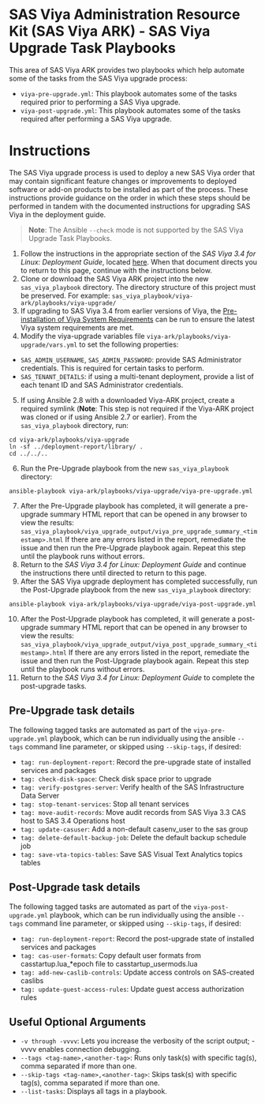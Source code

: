 # SAS Viya Administration Resource Kit (SAS Viya ARK) - SAS Viya Upgrade Task Playbooks
This area of SAS Viya ARK provides two playbooks which help automate some of the tasks from the SAS Viya upgrade process:
* ```viya-pre-upgrade.yml```:   This playbook automates some of the tasks required prior to performing a SAS Viya upgrade.
* ```viya-post-upgrade.yml```:  This playbook automates some of the tasks required after performing a SAS Viya upgrade.


# Instructions
The SAS Viya upgrade process is used to deploy a new SAS Viya order that may contain significant feature changes or improvements to deployed software or add-on products to be installed as part of the process. These instructions provide guidance on the order in which these steps should be performed in tandem with the documented instructions for upgrading SAS Viya in the deployment guide.

> **Note**: The Ansible ```--check``` mode is not supported by the SAS Viya Upgrade Task Playbooks.

1. Follow the instructions in the appropriate section of the *SAS Viya 3.4 for Linux: Deployment Guide*, located [here](https://go.documentation.sas.com/?docsetId=dplyml0phy0lax&docsetTarget=n07ugb1h3rhjqjn1equl5zhx8hhd.htm&docsetVersion=3.4&locale=en). When that document directs you to return to this page, continue with the instructions below.
2. Clone or download the SAS Viya ARK project into the new ```sas_viya_playbook``` directory. The directory structure of this project must be preserved. For example: ```sas_viya_playbook/viya-ark/playbooks/viya-upgrade/```
3. If upgrading to SAS Viya 3.4 from earlier versions of Viya, the [Pre-installation of Viya System Requirements](../pre-install-playbook) can be run to ensure the latest Viya system requirements are met.
4. Modify the viya-upgrade variables file ```viya-ark/playbooks/viya-upgrade/vars.yml``` to set the following properties:
  * ```SAS_ADMIN_USERNAME```, ```SAS_ADMIN_PASSWORD```: provide SAS Administrator credentials. This is required for certain tasks to perform.
  * ```SAS_TENANT_DETAILS```: if using a multi-tenant deployment, provide a list of each tenant ID and SAS Administrator credentials.
5. If using Ansible 2.8 with a downloaded Viya-ARK project, create a required symlink (**Note**: This step is not required if the Viya-ARK project was cloned or if using Ansible 2.7 or earlier). From the ```sas_viya_playbook``` directory, run:
```commandline
cd viya-ark/playbooks/viya-upgrade
ln -sf ../deployment-report/library/ .
cd ../../..
```
6. Run the Pre-Upgrade playbook from the new ```sas_viya_playbook``` directory:
```
ansible-playbook viya-ark/playbooks/viya-upgrade/viya-pre-upgrade.yml
```
7. After the Pre-Upgrade playbook has completed, it will generate a pre-upgrade summary HTML report that can be opened in any browser to view the results: ```sas_viya_playbook/viya_upgrade_output/viya_pre_upgrade_summary_<timestamp>.html```
If there are any errors listed in the report, remediate the issue and then run the Pre-Upgrade playbook again. Repeat this step until the playbook runs without errors.
8. Return to the *SAS Viya 3.4 for Linux: Deployment Guide* and continue the instructions there until directed to return to this page.
9. After the SAS Viya upgrade deployment has completed successfully, run the Post-Upgrade playbook from the new ```sas_viya_playbook``` directory:
```
ansible-playbook viya-ark/playbooks/viya-upgrade/viya-post-upgrade.yml
```
10. After the Post-Upgrade playbook has completed, it will generate a post-upgrade summary HTML report that can be opened in any browser to view the results: ```sas_viya_playbook/viya_upgrade_output/viya_post_upgrade_summary_<timestamp>.html```
If there are any errors listed in the report, remediate the issue and then run the Post-Upgrade playbook again. Repeat this step until the playbook runs without errors.
11. Return to the *SAS Viya 3.4 for Linux: Deployment Guide* to complete the post-upgrade tasks.

## Pre-Upgrade task details
The following tagged tasks are automated as part of the ```viya-pre-upgrade.yml``` playbook, which can be run individually using the ansible ```--tags``` command line parameter, or skipped using ```--skip-tags```, if desired:
* ```tag: run-deployment-report```: Record the pre-upgrade state of installed services and packages
* ```tag: check-disk-space```: Check disk space prior to upgrade
* ```tag: verify-postgres-server```: Verify health of the SAS Infrastructure Data Server
* ```tag: stop-tenant-services```: Stop all tenant services
* ```tag: move-audit-records```: Move audit records from SAS Viya 3.3 CAS host to SAS 3.4 Operations host
* ```tag: update-casuser```: Add a non-default casenv_user to the sas group
* ```tag: delete-default-backup-job```: Delete the default backup schedule job
* ```tag: save-vta-topics-tables```: Save SAS Visual Text Analytics topics tables

## Post-Upgrade task details
The following tagged tasks are automated as part of the ```viya-post-upgrade.yml``` playbook, which can be run individually using the ansible ```--tags``` command line parameter, or skipped using ```--skip-tags```, if desired:
* ```tag: run-deployment-report```: Record the post-upgrade state of installed services and packages
* ```tag: cas-user-formats```: Copy default user formats from casstartup.lua_*epoch file to casstartup_usermods.lua
* ```tag: add-new-caslib-controls```: Update access controls on SAS-created caslibs
* ```tag: update-guest-access-rules```: Update guest access authorization rules

## Useful Optional Arguments
* ```-v through -vvvv```: Lets you increase the verbosity of the script output; -vvvv enables connection debugging.
* ```--tags <tag-name>,<another-tag>```: Runs only task(s) with specific tag(s), comma separated if more than one.
* ```--skip-tags <tag-name>,<another-tag>```: Skips task(s) with specific tag(s), comma separated if more than one.
* ```--list-tasks```: Displays all tags in a playbook.
